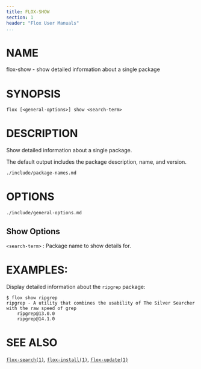 ```yaml
---
title: FLOX-SHOW
section: 1
header: "Flox User Manuals"
...
```



# NAME

flox-show - show detailed information about a single package

# SYNOPSIS

```
flox [<general-options>] show <search-term>
```

# DESCRIPTION

Show detailed information about a single package.

The default output includes the package description,
name,
and version.

```{.include}
./include/package-names.md
```

# OPTIONS

```{.include}
./include/general-options.md
```

## Show Options

`<search-term>`
:   Package name to show details for.

# EXAMPLES:

Display detailed information about the `ripgrep` package:
```
$ flox show ripgrep
ripgrep - A utility that combines the usability of The Silver Searcher with the raw speed of grep
    ripgrep@13.0.0
    ripgrep@14.1.0
```

# SEE ALSO
[`flox-search(1)`](./flox-search.md),
[`flox-install(1)`](./flox-install.md),
[`flox-update(1)`](./flox-update.md)
